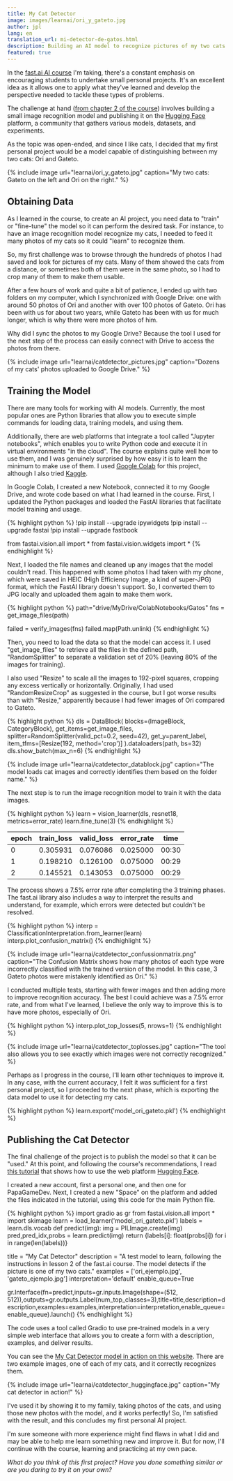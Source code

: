 ```yaml
---
title: My Cat Detector
image: images/learnai/ori_y_gateto.jpg
author: jpl
lang: en
translation_url: mi-detector-de-gatos.html
description: Building an AI model to recognize pictures of my two cats.
featured: true
---
```


In the [fast.ai AI course](https://course.fast.ai/) I'm taking, there's a constant emphasis on encouraging students to undertake small personal projects. It's an excellent idea as it allows one to apply what they've learned and develop the perspective needed to tackle these types of problems.

The challenge at hand ([from chapter 2 of the course](https://github.com/fastai/fastbook/blob/master/02_production.ipynb)) involves building a small image recognition model and publishing it on the [Hugging Face](https://huggingface.co/) platform, a community that gathers various models, datasets, and experiments.

As the topic was open-ended, and since I like cats, I decided that my first personal project would be a model capable of distinguishing between my two cats: Ori and Gateto.

{% include image url="learnai/ori_y_gateto.jpg" caption="My two cats: Gateto on the left and Ori on the right." %}

## Obtaining Data

As I learned in the course, to create an AI project, you need data to "train" or "fine-tune" the model so it can perform the desired task. For instance, to have an image recognition model recognize my cats, I needed to feed it many photos of my cats so it could "learn" to recognize them.

So, my first challenge was to browse through the hundreds of photos I had saved and look for pictures of my cats. Many of them showed the cats from a distance, or sometimes both of them were in the same photo, so I had to crop many of them to make them usable.

After a few hours of work and quite a bit of patience, I ended up with two folders on my computer, which I synchronized with Google Drive: one with around 50 photos of Ori and another with over 100 photos of Gateto. Ori has been with us for about two years, while Gateto has been with us for much longer, which is why there were more photos of him.

Why did I sync the photos to my Google Drive? Because the tool I used for the next step of the process can easily connect with Drive to access the photos from there.

{% include image url="learnai/catdetector_pictures.jpg" caption="Dozens of my cats' photos uploaded to Google Drive." %}

## Training the Model

There are many tools for working with AI models. Currently, the most popular ones are Python libraries that allow you to execute simple commands for loading data, training models, and using them.

Additionally, there are web platforms that integrate a tool called "Jupyter notebooks", which enables you to write Python code and execute it in virtual environments "in the cloud". The course explains quite well how to use them, and I was genuinely surprised by how easy it is to learn the minimum to make use of them. I used [Google Colab](https://colab.research.google.com/) for this project, although I also tried [Kaggle](https://www.kaggle.com/).

In Google Colab, I created a new Notebook, connected it to my Google Drive, and wrote code based on what I had learned in the course. First, I updated the Python packages and loaded the FastAI libraries that facilitate model training and usage.

{% highlight python %}
!pip install --upgrade ipywidgets
!pip install --upgrade fastai
!pip install --upgrade fastbook

from fastai.vision.all import *
from fastai.vision.widgets import *
{% endhighlight %}

Next, I loaded the file names and cleaned up any images that the model couldn't read. This happened with some photos I had taken with my phone, which were saved in HEIC (High Efficiency Image, a kind of super-JPG) format, which the FastAI library doesn't support. So, I converted them to JPG locally and uploaded them again to make them work.

{% highlight python %}
path="drive/MyDrive/ColabNotebooks/Gatos"
fns = get_image_files(path)

failed = verify_images(fns)
failed.map(Path.unlink)
{% endhighlight %}

Then, you need to load the data so that the model can access it. I used "get_image_files" to retrieve all the files in the defined path, "RandomSplitter" to separate a validation set of 20% (leaving 80% of the images for training).

I also used "Resize" to scale all the images to 192-pixel squares, cropping any excess vertically or horizontally. Originally, I had used "RandomResizeCrop" as suggested in the course, but I got worse results than with "Resize," apparently because I had fewer images of Ori compared to Gateto.

{% highlight python %}
dls = DataBlock(
    blocks=(ImageBlock, CategoryBlock),
    get_items=get_image_files,
    splitter=RandomSplitter(valid_pct=0.2, seed=42),
    get_y=parent_label,
    item_tfms=[Resize(192, method='crop')]
).dataloaders(path, bs=32)
dls.show_batch(max_n=6)
{% endhighlight %}

{% include image url="learnai/catdetector_datablock.jpg" caption="The model loads cat images and correctly identifies them based on the folder name." %}

The next step is to run the image recognition model to train it with the data images.

{% highlight python %}
learn = vision_learner(dls, resnet18, metrics=error_rate)
learn.fine_tune(3)
{% endhighlight %}

epoch|train_loss|valid_loss|error_rate|time
---|---|---|---|---
0|0.305931|0.076086|0.025000|00:30
1|0.198210|0.126100|0.075000|00:29
2|0.145521|0.143053|0.075000|00:29

The process shows a 7.5% error rate after completing the 3 training phases. The fast.ai library also includes a way to interpret the results and understand, for example, which errors were detected but couldn't be resolved.

{% highlight python %}
interp = ClassificationInterpretation.from_learner(learn)
interp.plot_confusion_matrix()
{% endhighlight %}

{% include image url="learnai/catdetector_confussionmatrix.png" caption="The Confusion Matrix shows how many photos of each type were incorrectly classified with the trained version of the model. In this case, 3 Gateto photos were mistakenly identified as Ori." %}

I conducted multiple tests, starting with fewer images and then adding more to improve recognition accuracy. The best I could achieve was a 7.5% error rate, and from what I've learned, I believe the only way to improve this is to have more photos, especially of Ori.

{% highlight python %}
interp.plot_top_losses(5, nrows=1)
{% endhighlight %}

{% include image url="learnai/catdetector_toplosses.jpg" caption="The tool also allows you to see exactly which images were not correctly recognized." %}

Perhaps as I progress in the course, I'll learn other techniques to improve it. In any case, with the current accuracy, I felt it was sufficient for a first personal project, so I proceeded to the next phase, which is exporting the data model to use it for detecting my cats.

{% highlight python %}
learn.export('model_ori_gateto.pkl')
{% endhighlight %}

## Publishing the Cat Detector

The final challenge of the project is to publish the model so that it can be "used." At this point, and following the course's recommendations, I read [this tutorial](https://www.tanishq.ai/blog/gradio_hf_spaces_tutorial) that shows how to use the web platform [Hugging Face](https://huggingface.co/).

I created a new account, first a personal one, and then one for PapaGameDev. Next, I created a new "Space" on the platform and added the files indicated in the tutorial, using this code for the main Python file.

{% highlight python %}
import gradio as gr
from fastai.vision.all import *
import skimage
learn = load_learner('model_ori_gateto.pkl')
labels = learn.dls.vocab
def predict(img):
    img = PILImage.create(img)
    pred,pred_idx,probs = learn.predict(img)
    return {labels[i]: float(probs[i]) for i in range(len(labels))}

title = "My Cat Detector"
description = "A test model to learn, following the instructions in lesson 2 of the fast.ai course. The model detects if the picture is one of my two cats."
examples = ['ori_ejemplo.jpg', 'gateto_ejemplo.jpg']
interpretation='default'
enable_queue=True

gr.Interface(fn=predict,inputs=gr.inputs.Image(shape=(512, 512)),outputs=gr.outputs.Label(num_top_classes=3),title=title,description=description,examples=examples,interpretation=interpretation,enable_queue=enable_queue).launch()
{% endhighlight %}

The code uses a tool called Gradio to use pre-trained models in a very simple web interface that allows you to create a form with a description, examples, and deliver results.

You can see the [My Cat Detector model in action on this website](https://huggingface.co/spaces/papagamedev/mycatdetector). There are two example images, one of each of my cats, and it correctly recognizes them.

{% include image url="learnai/catdetector_huggingface.jpg" caption="My cat detector in action!" %}

I've used it by showing it to my family, taking photos of the cats, and using those new photos with the model, and it works perfectly! So, I'm satisfied with the result, and this concludes my first personal AI project.

I'm sure someone with more experience might find flaws in what I did and may be able to help me learn something new and improve it. But for now, I'll continue with the course, learning and practicing at my own pace.

*What do you think of this first project? Have you done something similar or are you daring to try it on your own?*
